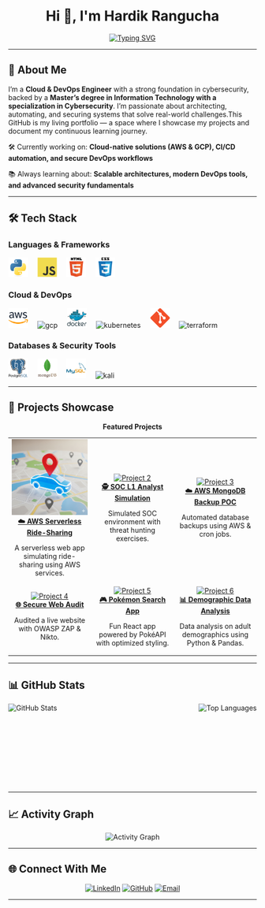 <div align="center">
  
# Hi 👋, I'm Hardik Rangucha

[![Typing SVG](https://readme-typing-svg.herokuapp.com?font=Fira+Code&pause=1000&color=2E9EF7&center=true&vCenter=true&width=550&lines=Cloud+Engineer;AWS+Engineer;DevOps+Practitioner;Always+Learning+%26+Building)](https://git.io/typing-svg)

</div>

---

## 🚀 About Me

I’m a **Cloud & DevOps Engineer** with a strong foundation in cybersecurity, backed by a **Master’s degree in Information Technology with a specialization in Cybersecurity**. I’m passionate about architecting, automating, and securing systems that solve real-world challenges.This GitHub is my living portfolio — a space where I showcase my projects and document my continuous learning journey.

🛠️ Currently working on: **Cloud-native solutions (AWS & GCP), CI/CD automation, and secure DevOps workflows**

📚 Always learning about: **Scalable architectures, modern DevOps tools, and advanced security fundamentals**

---

## 🛠️ Tech Stack
### **Languages & Frameworks**
<p align="left">
  <img src="https://raw.githubusercontent.com/devicons/devicon/master/icons/python/python-original.svg" alt="python" width="40" height="40" style="margin-right: 15px;"/>
  <img src="https://raw.githubusercontent.com/devicons/devicon/master/icons/javascript/javascript-original.svg" alt="javascript" width="40" height="40" style="margin-right: 15px;"/>
  <img src="https://raw.githubusercontent.com/devicons/devicon/master/icons/html5/html5-original-wordmark.svg" alt="html5" width="40" height="40" style="margin-right: 15px;"/>
  <img src="https://raw.githubusercontent.com/devicons/devicon/master/icons/css3/css3-original-wordmark.svg" alt="css3" width="40" height="40"/>
</p>

### **Cloud & DevOps**
<p align="left">
  <img src="https://raw.githubusercontent.com/devicons/devicon/master/icons/amazonwebservices/amazonwebservices-original-wordmark.svg" alt="aws" width="40" height="40" style="margin-right: 15px;"/>
  <img src="https://www.vectorlogo.zone/logos/google_cloud/google_cloud-icon.svg" alt="gcp" width="40" height="40" style="margin-right: 15px;"/>
  <img src="https://raw.githubusercontent.com/devicons/devicon/master/icons/docker/docker-original-wordmark.svg" alt="docker" width="40" height="40" style="margin-right: 15px;"/>
  <img src="https://www.vectorlogo.zone/logos/kubernetes/kubernetes-icon.svg" alt="kubernetes" width="40" height="40" style="margin-right: 15px;"/>
  <img src="https://raw.githubusercontent.com/devicons/devicon/master/icons/git/git-original.svg" alt="git" width="40" height="40" style="margin-right: 15px;"/>
  <img src="https://www.vectorlogo.zone/logos/terraformio/terraformio-icon.svg" alt="terraform" width="40" height="40"/>
</p>

### **Databases & Security Tools**
<p align="left">
  <img src="https://raw.githubusercontent.com/devicons/devicon/master/icons/postgresql/postgresql-original-wordmark.svg" alt="postgresql" width="40" height="40" style="margin-right: 15px;"/>
  <img src="https://raw.githubusercontent.com/devicons/devicon/master/icons/mongodb/mongodb-original-wordmark.svg" alt="mongodb" width="40" height="40" style="margin-right: 15px;"/>
  <img src="https://raw.githubusercontent.com/devicons/devicon/master/icons/mysql/mysql-original-wordmark.svg" alt="mysql" width="40" height="40" style="margin-right: 15px;"/>
  <img src="https://www.kali.org/images/kali-dragon-icon.svg" alt="kali" width="40" height="40"/>
</p>

---

## 🚀 Projects Showcase  

<p align="center">
  <b>Featured Projects</b>
</p>

<table align="center">
  <tr>
    <td align="center" width="33%">
      <a href="https://github.com/hardikrangucha/wildrydes-site.git">
        <img src="src/PROJECT_IMAGE_1.png" width="100%" alt="AWS Serverless Ride-Sharing Web App"/><br />
        <b>☁️ AWS Serverless Ride-Sharing</b>
      </a>
      <p>A serverless web app simulating ride-sharing using AWS services.</p>
    </td>
    <td align="center" width="33%">
      <a href="PROJECT_LINK_2">
        <img src="PROJECT_IMAGE_2" width="100%" alt="Project 2"/><br />
        <b>🕵️ SOC L1 Analyst Simulation</b>
      </a>
      <p>Simulated SOC environment with threat hunting exercises.</p>
    </td>
    <td align="center" width="33%">
      <a href="PROJECT_LINK_3">
        <img src="PROJECT_IMAGE_3" width="100%" alt="Project 3"/><br />
        <b>☁️ AWS MongoDB Backup POC</b>
      </a>
      <p>Automated database backups using AWS & cron jobs.</p>
    </td>
  </tr>
  <tr>
    <td align="center" width="33%">
      <a href="PROJECT_LINK_4">
        <img src="PROJECT_IMAGE_4" width="100%" alt="Project 4"/><br />
        <b>🌐 Secure Web Audit</b>
      </a>
      <p>Audited a live website with OWASP ZAP & Nikto.</p>
    </td>
    <td align="center" width="33%">
      <a href="PROJECT_LINK_5">
        <img src="PROJECT_IMAGE_5" width="100%" alt="Project 5"/><br />
        <b>🎮 Pokémon Search App</b>
      </a>
      <p>Fun React app powered by PokéAPI with optimized styling.</p>
    </td>
    <td align="center" width="33%">
      <a href="PROJECT_LINK_6">
        <img src="PROJECT_IMAGE_6" width="100%" alt="Project 6"/><br />
        <b>📊 Demographic Data Analysis</b>
      </a>
      <p>Data analysis on adult demographics using Python & Pandas.</p>
    </td>
  </tr>
</table>

---

## 📊 GitHub Stats  

<div align="center" style="display: flex; justify-content: space-between; flex-wrap: wrap;">
  <img src="https://github-readme-stats.vercel.app/api?username=hardikrangucha&show_icons=true&theme=merko&hide_border=true&count_private=true" alt="GitHub Stats" height="165">
  
  <img src="https://github-readme-stats.vercel.app/api/top-langs/?username=hardikrangucha&layout=compact&theme=merko&hide_border=true" alt="Top Languages" height="165">
</div>  

---

## 📈 Activity Graph

<div align="center">
  <img src="https://github-readme-activity-graph.vercel.app/graph?username=hardikrangucha&theme=github-compact&hide_border=true" alt="Activity Graph">
</div>

---

## 🌐 Connect With Me

<div align="center">
  
[![LinkedIn](https://img.shields.io/badge/LinkedIn-Connect-blue?style=for-the-badge&logo=linkedin&logoColor=white)](https://www.linkedin.com/in/hardik-rangucha)
[![GitHub](https://img.shields.io/badge/GitHub-Follow-black?style=for-the-badge&logo=github&logoColor=white)](https://github.com/hardikrangucha)
[![Email](https://img.shields.io/badge/Email-Contact-red?style=for-the-badge&logo=gmail&logoColor=white)](mailto:hardikrangucha11@gmail.com)

</div>

---
